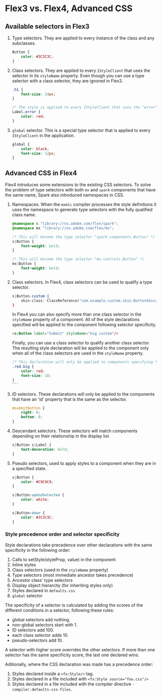 # Flex3 vs. Flex4, Advanced CSS

## Available selectors in Flex3

1.  Type selectors. They are applied to every instance of the class and any
    subclasses.

    ```css
    Button {
        color: #3C3C3C;
    }
    ```

2.  Class selectors. They are applied to every `IStyleClient` that uses the
    selector in its `styleName` property. Even though you can use a type
    selector with a class selector, they are ignored in Flex3.

    ```css
    .h1 {
        font-size: 24px;
    }

    /* The style is applied to every IStyleClient that uses the "error" styleName, not only Label instances. */
    Label.error {
        color: red;
    }
    ```

3.  `global` selector. This is a special type selector that is applied to
    every `IStyleClient` in the application.

    ```css
    global {
        color: black;
        font-size: 12px;
    }
    ```

## Advanced CSS in Flex4

Flex4 introduces some extensions to the existing CSS selectors. To solve the
problem of type selectors with both `mx` and `spark` components that have the
same name, Spark also introduced namespaces in CSS.

1.  Namespaces. When the `mxmlc` compiler processes the style definitions it
    uses the namespace to generate type selectors with the fully qualified
    class name.

    ```css
    @namespace s "library://ns.adobe.com/flex/spark";
    @namespace mx "library://ns.adobe.com/flex/mx";

    /* This will become the type selector "spark.components.Button" */
    s|Button {
        font-weight: bold;
    }

    /* This will become the type selector "mx.controls.Button" */
    mx|Button {
        font-weight: bold;
    }
    ```

2.  Class selectors. In Flex4, class selectors can be used to qualify a type
    selector.

    ```css
    s|Button.custom {
        skin-class: ClassReference("com.example.custom.skin.ButtonSkin;
    }
    ```

    In Flex4 you can also specify more than one class selector in the
    `styleName` property of a component. All of the style declarations
    specified will be applied to the component following selector specificity.

    ```html
    <s:Button label="Submit" styleName="big custom"/>
    ```

    Finally, you can use a class selector to qualify another class selector.
    The resulting style declaration will be applied to the component only when
    all of the class selectors are used in the `styleName` property.

    ````css
    /* This declaration will only be applied to components specifying *both* 'red' and 'big' in their 'styleName' property */
    .red.big {
        color: red;
        font-size: 18;
    }
    ```

3.  ID selectors. These declarations will only be applied to the components
    that have an 'id' property that is the same as the selector.

    ```css
    #submitButton {
        right: 0;
        bottom: 0;
    }
    ```

4.  Descendant selectors. These selectors will match components depending on
    their relationship in the display list.

    ```css
    s|Button s|Label {
        text-decoration: bold;
    }
    ```

5.  Pseudo selectors, used to apply styles to a component when they are in a
    specified state.

    ```css
    s|Button {
        color: #C9C9C9;
    }

    s|Button:upAndSelected {
        color: white;
    }

    s|Button:down {
        color: #3C3C3C;
    }
    ```

### Style precedence order and selector specificity

Style declarations take precedence over other declarations with the same
specificity in the following order:

1. Calls to setStyle(styleProp, value) in the component
2. Inline styles
3. Class selectors (used in the `styleName` property)
4. Type selectors (most immediate ancestor takes precedence)
5. Ancestor class' type selectors
6. Display object hierarchy (for inheriting styles only)
7. Styles declared in `defaults.css`
8. `global` selector

The specificity of a selector is calculated by adding the scores of the
different conditions in a selector, following these rules:

* global selectors add nothing.
* non-global selectors start with 1.
* ID selectors add 100.
* each class selector adds 10.
* pseudo-selectors add 10.

A selector with higher score overrides the other selectors. If more than one
selector has the same specificity score, the last one declared wins.

Aditionally, where the CSS declaration was made has a precedence order:

1. Styles declared inside a `<fx:Style/>` tag.
2. Styles declared in a file included with `<fx:Style source="foo.css"/>`
3. Styles declared in a file included with the compiler directive
`-compiler.defaults-css-files`.
